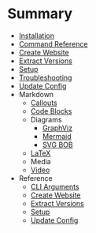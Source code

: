 # Summary
* [Installation](installation.md)
* [Command Reference](command_reference.md)
* [Create Website](create_website.md)
* [Extract Versions](extract_versions.md)
* [Setup](setup.md)
* [Troubleshooting](troubleshooting.md)
* [Update Config](update_config.md)
* Markdown
  * [Callouts](markdown/callouts.md)
  * [Code Blocks](markdown/code-blocks.md)
  * Diagrams
    * [GraphViz](markdown/diagrams/graphviz.md)
    * [Mermaid](markdown/diagrams/mermaid.md)
    * [SVG BOB](markdown/diagrams/svgbob.md)
  * [LaTeX](markdown/latex.md)
  * Media
  * [Video](markdown/media/video.md)
* Reference
  * [CLI Arguments](reference/cli_args.md)
  * [Create Website](reference/create_website.md)
  * [Extract Versions](reference/extract_versions.md)
  * [Setup](reference/setup.md)
  * [Update Config](reference/update_config.md)
